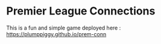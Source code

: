 # Premier League Connections

This is a fun and simple game deployed here : https://plumppiggy.github.io/prem-conn

